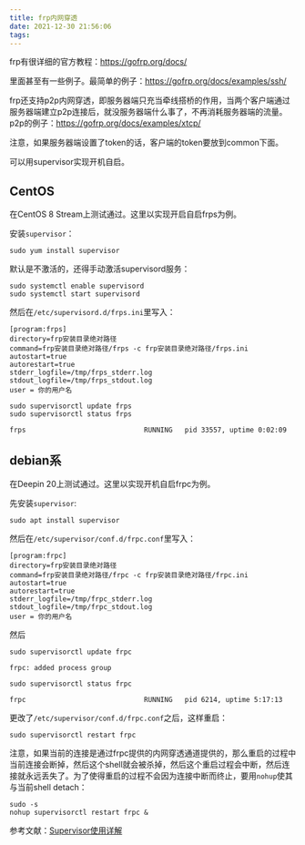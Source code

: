 ```yaml
---
title: frp内网穿透
date: 2021-12-30 21:56:06
tags:
---
```


frp有很详细的官方教程：<https://gofrp.org/docs/>

里面甚至有一些例子。最简单的例子：<https://gofrp.org/docs/examples/ssh/>

frp还支持p2p内网穿透，即服务器端只充当牵线搭桥的作用，当两个客户端通过服务器端建立p2p连接后，就没服务器端什么事了，不再消耗服务器端的流量。p2p的例子：<https://gofrp.org/docs/examples/xtcp/>

注意，如果服务器端设置了token的话，客户端的token要放到common下面。

可以用supervisor实现开机自启。

## CentOS

在CentOS 8 Stream上测试通过。这里以实现开启自启frps为例。

安装```supervisor```：

```shell
sudo yum install supervisor
```

默认是不激活的，还得手动激活supervisord服务：

```shell
sudo systemctl enable supervisord
sudo systemctl start supervisord
```

然后在```/etc/supervisord.d/frps.ini```里写入：

```
[program:frps] 
directory=frp安装目录绝对路径
command=frp安装目录绝对路径/frps -c frp安装目录绝对路径/frps.ini
autostart=true 
autorestart=true
stderr_logfile=/tmp/frps_stderr.log 
stdout_logfile=/tmp/frps_stdout.log 
user = 你的用户名
```

```shell
sudo supervisorctl update frps
sudo supervisorctl status frps
```

```
frps                             RUNNING   pid 33557, uptime 0:02:09
```

## debian系

在Deepin 20上测试通过。这里以实现开机自启frpc为例。

先安装```supervisor```:

```shell
sudo apt install supervisor
```

然后在```/etc/supervisor/conf.d/frpc.conf```里写入：

```
[program:frpc] 
directory=frp安装目录绝对路径
command=frp安装目录绝对路径/frpc -c frp安装目录绝对路径/frpc.ini
autostart=true 
autorestart=true
stderr_logfile=/tmp/frpc_stderr.log 
stdout_logfile=/tmp/frpc_stdout.log 
user = 你的用户名
```

然后

```shell
sudo supervisorctl update frpc
```

```
frpc: added process group
```

```shell
sudo supervisorctl status frpc
```

```
frpc                             RUNNING   pid 6214, uptime 5:17:13
```

更改了```/etc/supervisor/conf.d/frpc.conf```之后，这样重启：

```shell
sudo supervisorctl restart frpc
```

注意，如果当前的连接是通过frpc提供的内网穿透通道提供的，那么重启的过程中当前连接会断掉，然后这个shell就会被杀掉，然后这个重启过程会中断，然后连接就永远丢失了。为了使得重启的过程不会因为连接中断而终止，要用```nohup```使其与当前shell detach：

```shell
sudo -s
nohup supervisorctl restart frpc &
```

参考文献：[Supervisor使用详解](https://www.jianshu.com/p/0b9054b33db3)
